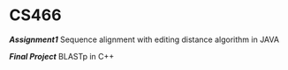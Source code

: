 # CS466
***Assignment1***
Sequence alignment with editing distance algorithm in JAVA

***Final Project***
BLASTp in C++